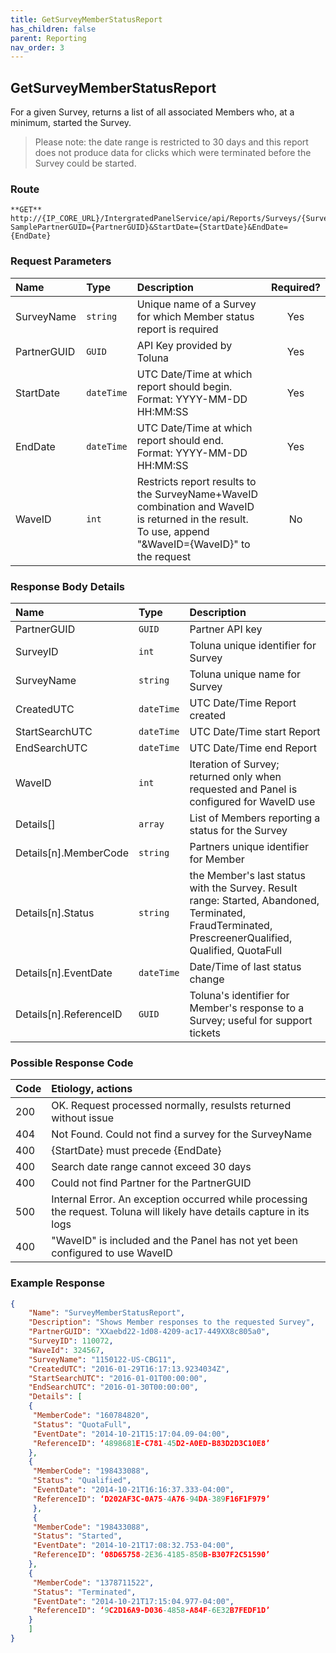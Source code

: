 ```yaml
---
title: GetSurveyMemberStatusReport
has_children: false
parent: Reporting
nav_order: 3
---
```


## GetSurveyMemberStatusReport

For a given Survey, returns a list of all associated Members who, at a minimum, started the Survey.
>Please note: the date range is restricted to 30 days and this report does not produce data for clicks which were terminated before the Survey could be started.

### Route
```
**GET** http://{IP_CORE_URL}/IntergratedPanelService/api/Reports/Surveys/{SurveyName}/MemberStatus/?SamplePartnerGUID={PartnerGUID}&StartDate={StartDate}&EndDate={EndDate}
```

### Request Parameters

| Name | Type | Description | Required? |
| :--- | :--- | :--- | :---: |
| SurveyName | ```string``` | Unique name of a Survey for which Member status report is required | Yes |
| PartnerGUID | ```GUID``` | API Key provided by Toluna | Yes |
| StartDate | ```dateTime``` | UTC Date/Time at which report should begin. Format: YYYY-MM-DD HH:MM:SS | Yes |
| EndDate | ```dateTime``` | UTC Date/Time at which report should end. Format: YYYY-MM-DD HH:MM:SS | Yes |
| WaveID | ```int``` | Restricts report results to the SurveyName+WaveID combination and WaveID is returned in the result. To use, append "&WaveID={WaveID}" to the request | No |

### Response Body Details 

| Name | Type | Description |
| :--- | :--- | :--- |
| PartnerGUID | ```GUID``` | Partner API key |
| SurveyID | ```int``` | Toluna unique identifier for Survey |
| SurveyName | ```string``` | Toluna unique name for Survey |
| CreatedUTC | ```dateTime``` | UTC Date/Time Report created |
| StartSearchUTC | ```dateTime``` | UTC Date/Time start Report |
| EndSearchUTC | ```dateTime``` | UTC Date/Time end Report |
| WaveID | ```int``` | Iteration of Survey; returned only when requested and Panel is configured for WaveID use |
| Details[] | ```array``` | List of Members reporting a status for the Survey |
| Details[n].MemberCode | ```string``` | Partners unique identifier for Member |
| Details[n].Status | ```string``` | the Member's last status with the Survey. Result range: Started, Abandoned, Terminated, FraudTerminated, PrescreenerQualified, Qualified, QuotaFull |
| Details[n].EventDate | ```dateTime``` | Date/Time of last status change |
| Details[n].ReferenceID | ```GUID``` | Toluna's identifier for Member's response to a Survey; useful for support tickets |

### Possible Response Code

| Code | Etiology, actions |
| :--- | :--- | 
| 200 | OK. Request processed normally, resulsts returned without issue |
| 404 | Not Found. Could not find a survey for the SurveyName |
| 400 | {StartDate} must precede {EndDate} |
| 400 | Search date range cannot exceed 30 days |
| 400 | Could not find Partner for the PartnerGUID |
| 500 | Internal Error. An exception occurred while processing the request. Toluna will likely have details capture in its logs |
| 400 | "WaveID" is included and the Panel has not yet been configured to use WaveID |

### Example Response
```json
{
    "Name": "SurveyMemberStatusReport",
    "Description": "Shows Member responses to the requested Survey",
    "PartnerGUID": "XXaebd22-1d08-4209-ac17-449XX8c805a0",
    "SurveyID": 110072,
    "WaveId": 324567,
    "SurveyName": "1150122-US-CBG11",
    "CreatedUTC": "2016-01-29T16:17:13.9234034Z",
    "StartSearchUTC": "2016-01-01T00:00:00",
    "EndSearchUTC": "2016-01-30T00:00:00",
    "Details": [
    {
     "MemberCode": "160784820",
     "Status": "QuotaFull",
     "EventDate": "2014-10-21T15:17:04.09-04:00",
     "ReferenceID": ‘4898681E-C781-45D2-A0ED-B83D2D3C10E8’
    },
    {
     "MemberCode": "198433088",
     "Status": "Qualified",
     "EventDate": "2014-10-21T16:16:37.333-04:00",
     "ReferenceID": ‘D202AF3C-0A75-4A76-94DA-389F16F1F979’
     },
     {
     "MemberCode": "198433088",
     "Status": "Started",
     "EventDate": "2014-10-21T17:08:32.753-04:00",
     "ReferenceID": ‘08D65758-2E36-4185-850B-B307F2C51590’
    },
    {
     "MemberCode": "1378711522",
     "Status": "Terminated",
     "EventDate": "2014-10-21T17:15:04.977-04:00",
     "ReferenceID": ‘9C2D16A9-D036-4858-A84F-6E32B7FEDF1D’
    }
    ]
}
```